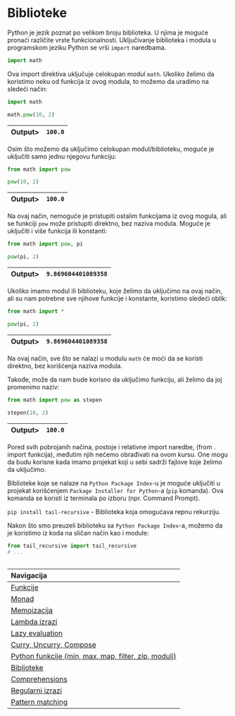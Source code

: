 # Biblioteke

Python je jezik poznat po velikom broju biblioteka. U njima je moguće pronaći različite vrste funkcionalnosti. Uključivanje biblioteka i modula u programskom jeziku Python se vrši `import` naredbama.

```python
import math
```

Ova import direktiva uključuje celokupan modul `math`. Ukoliko želimo da koristimo neku od funkcija iz ovog modula, to možemo da uradimo na sledeći način:

```python
import math

math.pow(10, 2)
```

|Output>|`100.0`|
|-------|:-------:|

Osim što možemo da uključimo celokupan modul/biblioteku, moguće je uključiti samo jednu njegovu funkciju:

```python
from math import pow

pow(10, 2)
```

|Output>|`100.0`|
|-------|:-------:|

Na ovaj način, nemoguće je pristupiti ostalim funkcijama iz ovog mogula, ali se funkciji `pow` može pristupiti direktno, bez naziva modula. Moguće je uključiti i više funkcija ili konstanti:

```python
from math import pow, pi

pow(pi, 2)
```

|Output>|`9.869604401089358`|
|-------|:-------:|

Ukoliko imamo modul ili biblioteku, koje želimo da uključimo na ovaj način, ali su nam potrebne sve njihove funkcije i konstante, koristimo sledeći oblik:

```python
from math import *

pow(pi, 2)
```

|Output>|`9.869604401089358`|
|-------|:-------:|

Na ovaj način, sve što se nalazi u modulu `math` će moći da se koristi direktno, bez korišćenja naziva modula.

Takođe, može da nam bude korisno da uključimo funkciju, ali želimo da joj promenimo naziv:

```python
from math import pow as stepen

stepen(10, 2)
```

|Output>|`100.0`|
|-------|:-------:|

Pored svih pobrojanih načina, postoje i relativne import naredbe, (from . import funkcija), međutim njih nećemo obrađivati na ovom kursu. One mogu da budu korisne kada imamo projekat koji u sebi sadrži fajlove koje želimo da uključimo.

Biblioteke koje se nalaze na `Python Package Index`-u je moguće uključiti u projekat korišćenjem `Package Installer for Python`-a (`pip` komanda). Ova komanda se koristi iz terminala po izboru (npr. Command Prompt).

`pip install tail-recursive` - Biblioteka koja omogućava repnu rekurziju.

Nakon što smo preuzeli biblioteku sa `Python Package Index`-a, možemo da je koristimo iz koda na sličan način kao i module:

```python
from tail_recursive import tail_recursive
# ...
```

##

|Navigacija|
|:-------|
|[Funkcije](Funkcije.md)|
|[Monad](Monad.md)|
|[Memoizacija](Memoizacija.md)|
|[Lambda izrazi](Lambda.md)|
|[Lazy evaluation](Lazy.md)|
|[Curry, Uncurry, Compose](Curry.md)|
|[Python funkcije (min, max, map, filter, zip, moduli)](Functions.md)|
|[Biblioteke](Library.md)|
|[Comprehensions](Comprehensions.md)|
|[Regularni izrazi](RegularExpressions.md)|
|[Pattern matching](PatternMatching.md)|